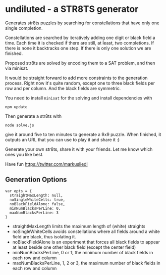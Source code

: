 # undiluted - a STR8TS generator

Generates str8ts puzzles by searching for constellations
that have only one single completion.

Constellations are searched by iteratively adding one digit or black
field a time. Each time it is checked if there are still, at least,
two completions. If there is none it backtracks one step. If there
is only one solution we are finished.

Proposed str8ts are solved by encoding them to a SAT problem,
and then via minisat.

It would be straight forward to add more constraints to the generation
process. Right now it's quite random, except one to three black fields
per row and per column. And the black fields are symmetric.

You need to install `minisat` for the solving and install dependencies with

    npm update

Then generate a str8ts with

    node solve.js

give it around five to ten minutes to generate a 9x9 puzzle.
When finished, it outputs an URL that you can use to play it and
share it :)

Generate your own str8ts, share it with your friends. Let me know which ones you like best.

Have fun
https://twitter.com/markusliedl




## Generation Options

    var opts = {
      straightMaxLength: null,
      noSingleWhiteCells: true,
      noBlackFieldAlone: false,
      minNumBlacksPerLine: 0,
      maxNumBlacksPerLine: 3
    }


* straightMaxLength limits the maximum length of (white) straights
* noSingleWhiteCells avoids constellations where all fields around a white field are black, thus isolating it.
* noBlackFieldAlone is an experiment that forces all black fields to appear at least beside one other black field (except the center field)
* minNumBlacksPerLine, 0 or 1, the minimum number of black fields in each row and column
* maxNumBlacksPerLine, 1, 2 or 3, the maximum number of black fields in each row and column
